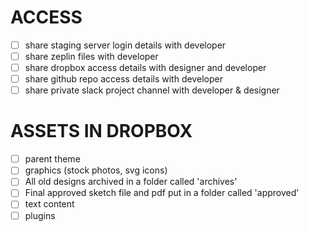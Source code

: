
# ACCESS 
- [ ] share staging server login details with developer
- [ ] share zeplin files with developer
- [ ] share dropbox access details with designer and developer 
- [ ] share github repo access details with developer 
- [ ] share private slack project channel with developer & designer 

# ASSETS IN DROPBOX 
- [ ] parent theme 
- [ ] graphics (stock photos, svg icons) 
- [ ] All old designs archived in a folder called 'archives' 
- [ ] Final approved sketch file and pdf put in a folder called 'approved' 
- [ ] text content 
- [ ] plugins  
